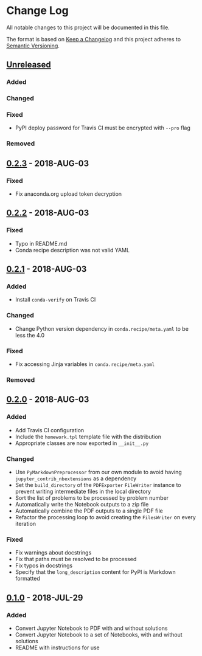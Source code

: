 # Change Log
All notable changes to this project will be documented in this file.

The format is based on [Keep a Changelog](http://keepachangelog.com/)
and this project adheres to [Semantic Versioning](http://semver.org/).

## [Unreleased]
### Added

### Changed

### Fixed
- PyPI deploy password for Travis CI must be encrypted with `--pro` flag

### Removed

## [0.2.3] - 2018-AUG-03
### Fixed
- Fix anaconda.org upload token decryption

## [0.2.2] - 2018-AUG-03
### Fixed
- Typo in README.md
- Conda recipe description was not valid YAML

## [0.2.1] - 2018-AUG-03
### Added
- Install `conda-verify` on Travis CI

### Changed
- Change Python version dependency in `conda.recipe/meta.yaml` to be less the 4.0

### Fixed
- Fix accessing Jinja variables in `conda.recipe/meta.yaml`

### Removed

## [0.2.0] - 2018-AUG-03
### Added
- Add Travis CI configuration
- Include the `homework.tpl` template file with the distribution
- Appropriate classes are now exported in `__init__.py`

### Changed
- Use `PyMarkdownPreprocessor` from our own module to avoid having `jupyter_contrib_nbextensions` as a dependency
- Set the `build_directory` of the `PDFExporter` `FileWriter` instance to prevent writing intermediate files in the local directory
- Sort the list of problems to be processed by problem number
- Automatically write the Notebook outputs to a zip file
- Automatically combine the PDF outputs to a single PDF file
- Refactor the processing loop to avoid creating the `FilesWriter` on every iteration

### Fixed
- Fix warnings about docstrings
- Fix that paths must be resolved to be processed
- Fix typos in docstrings
- Specify that the `long_description` content for PyPI is Markdown formatted

## [0.1.0] - 2018-JUL-29
### Added
- Convert Jupyter Notebook to PDF with and without solutions
- Convert Jupyter Notebook to a set of Notebooks, with and without solutions
- README with instructions for use

[Unreleased]: https://github.com/bryanwweber/thermohw/compare/v0.2.3...HEAD
[0.2.3]: https://github.com/bryanwweber/thermohw/compare/v0.2.2...v0.2.3
[0.2.2]: https://github.com/bryanwweber/thermohw/compare/v0.2.1...v0.2.2
[0.2.1]: https://github.com/bryanwweber/thermohw/compare/v0.2.0...v0.2.1
[0.2.0]: https://github.com/bryanwweber/thermohw/compare/v0.1.0...v0.2.0
[0.1.0]: https://github.com/bryanwweber/thermohw/compare/937175f68b1bd09597d3d91321772267ec068cae...v0.1.0
